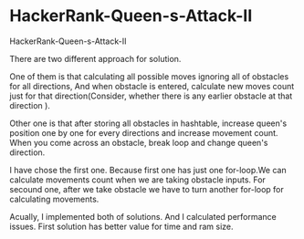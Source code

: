 # HackerRank-Queen-s-Attack-II
HackerRank-Queen-s-Attack-II

There are two different approach for solution. 

One of them is that calculating all possible moves ignoring all of obstacles for all directions, And when obstacle is entered, calculate new moves count just for that direction(Consider, whether there is any earlier obstacle at that direction ). 

Other one is that after storing all obstacles in hashtable, increase queen's position one by one for every directions and increase movement count. When you come across an obstacle, break loop and change queen's direction.

I have chose the first one. Because first one has just one for-loop.We can calculate movements count when we are taking obstacle inputs. For secound one, after we take obstacle we have to turn another for-loop for calculating movements. 

Acually, I implemented both of solutions. And I calculated performance issues. First solution has better value for time and ram size.
